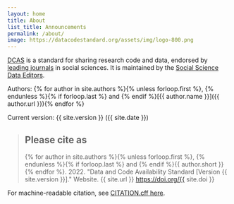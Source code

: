 ```yaml
---
layout: home
title: About
list_title: Announcements
permalink: /about/
image: https://datacodestandard.org/assets/img/logo-800.png
---
```

[DCAS](/) is a standard for sharing research code and data, endorsed by [leading journals](/journals) in social sciences. It is maintained by the [Social Science Data Editors]().

Authors: {% for author in site.authors %}{% unless forloop.first %}, {% endunless %}{% if forloop.last %} and {% endif %}[{{ author.name }}]({{ author.url }}){% endfor %}

Current version: {{ site.version }} ({{ site.date }})

> ## Please cite as
> {% for author in site.authors %}{% unless forloop.first %}, {% endunless %}{% if forloop.last %} and {% endif %}{{ author.short }}{% endfor %}. 2022. "Data and Code Availability Standard [Version {{ site.version }}]." Website. {{ site.url }} https://doi.org/{{ site.doi }}

For machine-readable citation, see [CITATION.cff here](https://github.com/social-science-data-editors/DCAS).